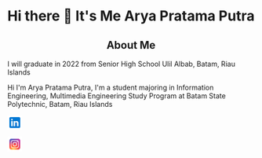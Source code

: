 <h1 align="center">Hi there 👋 It's Me Arya Pratama Putra</h1>

<!--
**AryaPratamaPutra-10/AryaPratamaPutra-10** is a ✨ _special_ ✨ repository because its `README.md` (this file) appears on your GitHub profile.

Here are some ideas to get you started:

- 🔭 I’m currently working on ...
- 🌱 I’m currently learning **at Batam State Polytechnic**
- 👯 I’m looking to collaborate on ...
- 🤔 I’m looking for help with ...
- 💬 Ask me about ...
- 📫 How to reach me: **aryaaja6104@gmail.com**
- 😄 Pronouns: ...
- ⚡ Fun fact: ...
-->

<h2 align="center">About Me</h2>

<p1 align="center">I will graduate in 2022 from Senior High School Ulil Albab, Batam, Riau Islands </p1>

<p2 align="center">Hi I'm Arya Pratama Putra, I'm a student majoring in Information Engineering, Multimedia Engineering Study Program at Batam State Polytechnic, Batam, Riau Islands </p2>



<a href="https://www.linkedin.com/in/arya-pratama-putra-910772250/" target="blank"><img align="center" src="LinkeidnIcon.png" height="30" width="30" /> </a>

<a href="https://www.instagram.com/aryapratamaaputra?igsh=MW93M3Vtbjc5c3k5Zg%3D%3D&utm_source=qr" target="blank"><img align="center" src="InstagramIcon.png" height="30" width="30" /> </a>
